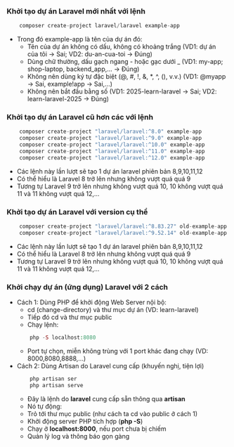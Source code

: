 ### Khởi tạo dự án Laravel mới nhất với lệnh
```php
    composer create-project laravel/laravel example-app
```
-   Trong đó example-app là tên của dự án đó:
    +   Tên của dự án không có dấu, không có khoảng trắng           (VD1: dự án của tôi -> Sai; VD2:  du-an-cua-toi -> Đúng)
    +   Dùng chữ thường, dấu gạch ngang - hoặc gạc dưới _           (VD1: my-app; shop-laptop, backend_app,... -> Đúng)
    +   Không nên dùng ký tự đặc biệt (@, #, !, &, *, ^, (), v.v.)  (VD1: @myapp -> Sai, example!app -> Sai,...)
    +   Không nên bắt đầu bằng số                                   (VD1: 2025-learn-laravel -> Sai; VD2: learn-laravel-2025 -> Đúng)

### Khởi tạo dự án Laravel cũ hơn các với lệnh
```php
    composer create-project "laravel/laravel:^8.0" example-app
    composer create-project "laravel/laravel:^9.0" example-app
    composer create-project "laravel/laravel:^10.0" example-app
    composer create-project "laravel/laravel:^11.0" example-app
    composer create-project "laravel/laravel:^12.0" example-app
```
-   Các lệnh này lần lượt sẽ tạo 1 dự án laravel phiên bản 8,9,10,11,12
-   Có thể hiểu là Laravel 8 trở lên nhưng không vượt quá quá 9
-   Tương tự Laravel 9 trở lên nhưng không vượt quá 10, 10 không vượt quá 11 và 11 không vượt quá 12,...

### Khởi tạo dự án Laravel với version cụ thể
```php
    composer create-project "laravel/laravel:^8.83.27" old-example-app
    composer create-project "laravel/laravel:^9.52.14" old-example-app
```
-   Các lệnh này lần lượt sẽ tạo 1 dự án laravel phiên bản 8,9,10,11,12
-   Có thể hiểu là Laravel 8 trở lên nhưng không vượt quá quá 9
-   Tương tự Laravel 9 trở lên nhưng không vượt quá 10, 10 không vượt quá 11 và 11 không vượt quá 12,...

### Khởi chạy dự án (ứng dụng) Laravel với 2 cách
-   Cách 1: Dùng PHP để khởi động Web Server nội bộ:
    +   cd (change-directory) và thư mục dự án (VD: learn-laravel)
    +   Tiếp đó cd và thư mục public
    +   Chạy lệnh:
    ```php 
        php -S localhost:8080 
    ```
    +   Port tự chọn, miễn không trùng với 1 port khác đang chạy (VD: 8000,8080,8888,...)
-   Cách 2: Dùng Artisan do Laravel cung cấp (khuyến nghị, tiện lợi)
    ```php
        php artisan ser
        php artisan serve
    ```
    +   Đây là lệnh do **laravel** cung cấp sẵn thông qua **artisan**
    +   Nó tự động:
    +   Trỏ tới thư mục public (như cách ta cd vào public ở cách 1)
    +   Khởi động server PHP tích hợp (**php -S**)
    +   Chạy ở **localhost:8000**, nếu port chưa bị chiếm 
    +   Quản lý log và thông báo gọn gàng